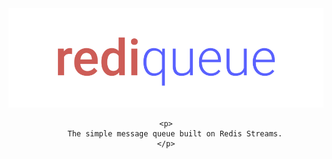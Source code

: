 <div align="center">
    <img src='./assets/rediQueue.png' alt='RediQueue'>

    <p>
		The simple message queue built on Redis Streams.
  	</p>
    
</div>
    
